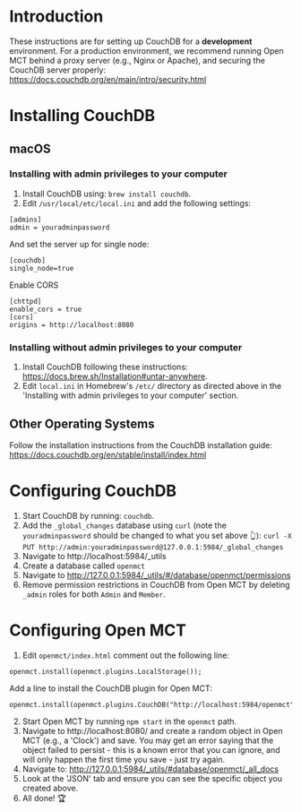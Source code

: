 # Introduction
These instructions are for setting up CouchDB for a **development** environment. For a production environment, we recommend running Open MCT behind a proxy server (e.g., Nginx or Apache), and securing the CouchDB server properly:
https://docs.couchdb.org/en/main/intro/security.html

# Installing CouchDB
## macOS 
### Installing with admin privileges to your computer
1. Install CouchDB using: `brew install couchdb`. 
2. Edit `/usr/local/etc/local.ini` and add the following settings:
  ```
  [admins]
  admin = youradminpassword
  ```
  And set the server up for single node:
  ```
  [couchdb]
  single_node=true
  ```
  Enable CORS
  ```
  [chttpd]
  enable_cors = true
  [cors]
  origins = http://localhost:8080
  ```
### Installing without admin privileges to your computer
1. Install CouchDB following these instructions: https://docs.brew.sh/Installation#untar-anywhere.
1. Edit `local.ini` in Homebrew's `/etc/` directory as directed above in the 'Installing with admin privileges to your computer' section.
## Other Operating Systems
Follow the installation instructions from the CouchDB installation guide: https://docs.couchdb.org/en/stable/install/index.html
# Configuring CouchDB
1. Start CouchDB by running: `couchdb`.
2. Add the `_global_changes` database using `curl` (note the `youradminpassword` should be changed to what you set above 👆): `curl -X PUT http://admin:youradminpassword@127.0.0.1:5984/_global_changes`
3. Navigate to http://localhost:5984/_utils
4. Create a database called `openmct`
5. Navigate to http://127.0.0.1:5984/_utils/#/database/openmct/permissions
6. Remove permission restrictions in CouchDB from Open MCT by deleting `_admin` roles for both `Admin` and `Member`.

# Configuring Open MCT
1. Edit `openmct/index.html` comment out the following line:
```
openmct.install(openmct.plugins.LocalStorage());
```
Add a line to install the CouchDB plugin for Open MCT:
```
openmct.install(openmct.plugins.CouchDB("http://localhost:5984/openmct"));
```
2. Start Open MCT by running `npm start` in the `openmct` path.
3. Navigate to http://localhost:8080/ and create a random object in Open MCT (e.g., a 'Clock') and save. You may get an error saying that the object failed to persist - this is a known error that you can ignore, and will only happen the first time you save - just try again.
4. Navigate to: http://127.0.0.1:5984/_utils/#database/openmct/_all_docs
5. Look at the 'JSON' tab and ensure you can see the specific object you created above.
6. All done! 🏆
